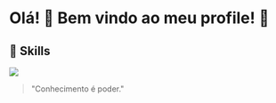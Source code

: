 # Olá! 👋 Bem vindo ao meu profile! 👋

## 🗼 Skills
<i class="devicon-cplusplus-plain"></i>
<img src="https://cdn.jsdelivr.net/gh/devicons/devicon@latest/icons/cplusplus/cplusplus-original.svg" />
                    

> "Conhecimento é poder."

<!--
**drftway/drftway** is a ✨ _special_ ✨ repository because its `README.md` (this file) appears on your GitHub profile.

Here are some ideas to get you started:

- 🔭 I’m currently working on ...
- 🌱 I’m currently learning ...
- 👯 I’m looking to collaborate on ...
- 🤔 I’m looking for help with ...
- 💬 Ask me about ...
- 📫 How to reach me: ...
- 😄 Pronouns: ...
- ⚡ Fun fact: ...
-->
